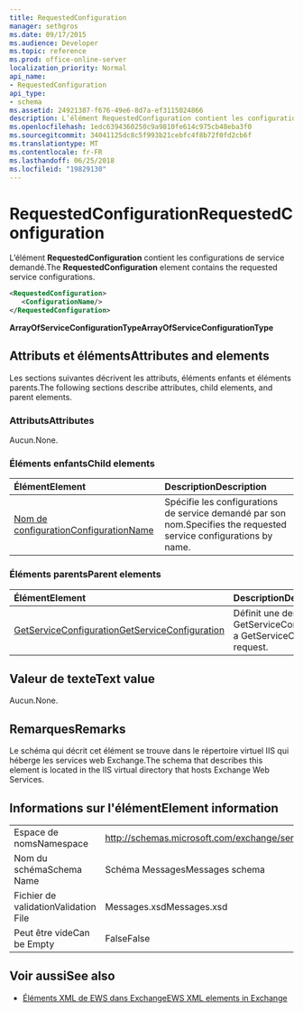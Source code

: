 ```yaml
---
title: RequestedConfiguration
manager: sethgros
ms.date: 09/17/2015
ms.audience: Developer
ms.topic: reference
ms.prod: office-online-server
localization_priority: Normal
api_name:
- RequestedConfiguration
api_type:
- schema
ms.assetid: 24921387-f676-49e6-8d7a-ef3115024866
description: L’élément RequestedConfiguration contient les configurations de service demandé.
ms.openlocfilehash: 1edc6394360250c9a9810fe614c975cb48eba3f0
ms.sourcegitcommit: 34041125dc8c5f993b21cebfc4f8b72f0fd2cb6f
ms.translationtype: MT
ms.contentlocale: fr-FR
ms.lasthandoff: 06/25/2018
ms.locfileid: "19829130"
---
```

# <a name="requestedconfiguration"></a><span data-ttu-id="067fa-103">RequestedConfiguration</span><span class="sxs-lookup"><span data-stu-id="067fa-103">RequestedConfiguration</span></span>

<span data-ttu-id="067fa-104">L’élément **RequestedConfiguration** contient les configurations de service demandé.</span><span class="sxs-lookup"><span data-stu-id="067fa-104">The **RequestedConfiguration** element contains the requested service configurations.</span></span> 
  
```XML
<RequestedConfiguration>
   <ConfigurationName/>
</RequestedConfiguration>
```

 <span data-ttu-id="067fa-105">**ArrayOfServiceConfigurationType**</span><span class="sxs-lookup"><span data-stu-id="067fa-105">**ArrayOfServiceConfigurationType**</span></span>
## <a name="attributes-and-elements"></a><span data-ttu-id="067fa-106">Attributs et éléments</span><span class="sxs-lookup"><span data-stu-id="067fa-106">Attributes and elements</span></span>

<span data-ttu-id="067fa-107">Les sections suivantes décrivent les attributs, éléments enfants et éléments parents.</span><span class="sxs-lookup"><span data-stu-id="067fa-107">The following sections describe attributes, child elements, and parent elements.</span></span>
  
### <a name="attributes"></a><span data-ttu-id="067fa-108">Attributs</span><span class="sxs-lookup"><span data-stu-id="067fa-108">Attributes</span></span>

<span data-ttu-id="067fa-109">Aucun.</span><span class="sxs-lookup"><span data-stu-id="067fa-109">None.</span></span>
  
### <a name="child-elements"></a><span data-ttu-id="067fa-110">Éléments enfants</span><span class="sxs-lookup"><span data-stu-id="067fa-110">Child elements</span></span>

|<span data-ttu-id="067fa-111">**Élément**</span><span class="sxs-lookup"><span data-stu-id="067fa-111">**Element**</span></span>|<span data-ttu-id="067fa-112">**Description**</span><span class="sxs-lookup"><span data-stu-id="067fa-112">**Description**</span></span>|
|:-----|:-----|
|[<span data-ttu-id="067fa-113">Nom de configuration</span><span class="sxs-lookup"><span data-stu-id="067fa-113">ConfigurationName</span></span>](configurationname.md) <br/> |<span data-ttu-id="067fa-114">Spécifie les configurations de service demandé par son nom.</span><span class="sxs-lookup"><span data-stu-id="067fa-114">Specifies the requested service configurations by name.</span></span>  <br/> |
   
### <a name="parent-elements"></a><span data-ttu-id="067fa-115">Éléments parents</span><span class="sxs-lookup"><span data-stu-id="067fa-115">Parent elements</span></span>

|<span data-ttu-id="067fa-116">**Élément**</span><span class="sxs-lookup"><span data-stu-id="067fa-116">**Element**</span></span>|<span data-ttu-id="067fa-117">**Description**</span><span class="sxs-lookup"><span data-stu-id="067fa-117">**Description**</span></span>|
|:-----|:-----|
|[<span data-ttu-id="067fa-118">GetServiceConfiguration</span><span class="sxs-lookup"><span data-stu-id="067fa-118">GetServiceConfiguration</span></span>](getserviceconfiguration.md) <br/> |<span data-ttu-id="067fa-119">Définit une demande GetServiceConfiguration.</span><span class="sxs-lookup"><span data-stu-id="067fa-119">Defines a GetServiceConfiguration request.</span></span>  <br/> |
   
## <a name="text-value"></a><span data-ttu-id="067fa-120">Valeur de texte</span><span class="sxs-lookup"><span data-stu-id="067fa-120">Text value</span></span>

<span data-ttu-id="067fa-121">Aucun.</span><span class="sxs-lookup"><span data-stu-id="067fa-121">None.</span></span>
  
## <a name="remarks"></a><span data-ttu-id="067fa-122">Remarques</span><span class="sxs-lookup"><span data-stu-id="067fa-122">Remarks</span></span>

<span data-ttu-id="067fa-123">Le schéma qui décrit cet élément se trouve dans le répertoire virtuel IIS qui héberge les services web Exchange.</span><span class="sxs-lookup"><span data-stu-id="067fa-123">The schema that describes this element is located in the IIS virtual directory that hosts Exchange Web Services.</span></span>
  
## <a name="element-information"></a><span data-ttu-id="067fa-124">Informations sur l'élément</span><span class="sxs-lookup"><span data-stu-id="067fa-124">Element information</span></span>

|||
|:-----|:-----|
|<span data-ttu-id="067fa-125">Espace de noms</span><span class="sxs-lookup"><span data-stu-id="067fa-125">Namespace</span></span>  <br/> |http://schemas.microsoft.com/exchange/services/2006/messages  <br/> |
|<span data-ttu-id="067fa-126">Nom du schéma</span><span class="sxs-lookup"><span data-stu-id="067fa-126">Schema Name</span></span>  <br/> |<span data-ttu-id="067fa-127">Schéma Messages</span><span class="sxs-lookup"><span data-stu-id="067fa-127">Messages schema</span></span>  <br/> |
|<span data-ttu-id="067fa-128">Fichier de validation</span><span class="sxs-lookup"><span data-stu-id="067fa-128">Validation File</span></span>  <br/> |<span data-ttu-id="067fa-129">Messages.xsd</span><span class="sxs-lookup"><span data-stu-id="067fa-129">Messages.xsd</span></span>  <br/> |
|<span data-ttu-id="067fa-130">Peut être vide</span><span class="sxs-lookup"><span data-stu-id="067fa-130">Can be Empty</span></span>  <br/> |<span data-ttu-id="067fa-131">False</span><span class="sxs-lookup"><span data-stu-id="067fa-131">False</span></span>  <br/> |
   
## <a name="see-also"></a><span data-ttu-id="067fa-132">Voir aussi</span><span class="sxs-lookup"><span data-stu-id="067fa-132">See also</span></span>



- [<span data-ttu-id="067fa-133">Éléments XML de EWS dans Exchange</span><span class="sxs-lookup"><span data-stu-id="067fa-133">EWS XML elements in Exchange</span></span>](ews-xml-elements-in-exchange.md)

